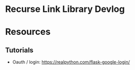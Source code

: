 # Recurse Link Library Devlog

# Resources

## Tutorials

 - Oauth / login: https://realpython.com/flask-google-login/
